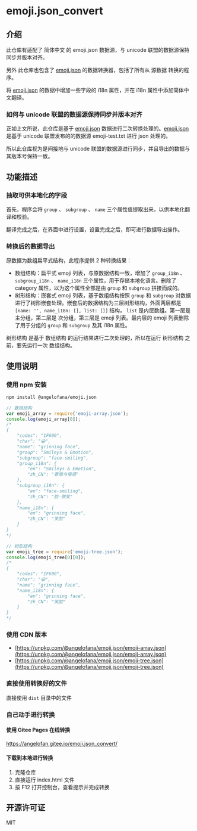 # emoji.json_convert

## 介绍

此仓库有适配了 简体中文 的 emoji.json 数据源，与 unicode 联盟的数据源保持同步并版本对齐。

另外 此仓库也包含了 [emoji.json](https://github.com/amio/emoji.json) 的数据转换器，包括了所有从 源数据 转换的程序。

将 [emoji.json](https://github.com/amio/emoji.json) 的数据中增加一些字段的 i18n 属性，并在 i18n 属性中添加简体中文翻译。

### 如何与 unicode 联盟的数据源保持同步并版本对齐

正如上文所说，此仓库是基于 [emoji.json](https://github.com/amio/emoji.json) 数据进行二次转换处理的。[emoji.json](https://github.com/amio/emoji.json) 是基于 unicode 联盟发布的的数据源 emoji-test.txt 进行 json 处理的。

所以此仓库视为是间接地与 unicode 联盟的数据源进行同步，并且导出的数据与其版本号保持一致。

## 功能描述

### 抽取可供本地化的字段

首先，程序会将 `group` 、 `subgroup` 、 `name` 三个属性值提取出来，以供本地化翻译和校验。

翻译完成之后，在界面中进行设置，设置完成之后，即可进行数据导出操作。

### 转换后的数据导出

原数据为数组扁平式结构，此程序提供 2 种转换结果：

- 数组结构：扁平式 emoji 列表，与原数据结构一致，增加了 `group_i18n` 、 `subgroup_i18n` 、 `name_i18n` 三个属性，用于存储本地化语言。删除了 category 属性，以为这个属性全部是由 `group` 和 `subgroup` 拼接而成的。
- 树形结构：嵌套式 emoji 列表，基于数组结构按照 `group` 和 `subgroup` 对数据进行了树形嵌套处理。嵌套后的数据结构为三层树形结构，外面两层都是 `[name: '', name_i18n: [], list: []]` 结构， `list` 是内层数组。第一层是 主分组，第二层是 次分组，第三层是 emoji 列表。最内层的 emoji 列表删除了用于分组的 `group` 和 `subgroup` 及其 i18n 属性。

树形结构 是基于 数组结构 的运行结果进行二次处理的，所以在运行 树形结构 之前，要先运行一次 数组结构。

## 使用说明

### 使用 npm 安装

```bash
npm install @angelofana/emoji.json
```

```javascript
// 数组结构
var emoji_array = require('emoji-array.json');
console.log(emoji_array[0]);
/*
{
	"codes": "1F600",
	"char": "😀",
	"name": "grinning face",
	"group": "Smileys & Emotion",
	"subgroup": "face-smiling",
	"group_i18n": {
		"en": "Smileys & Emotion",
		"zh_CN": "表情与情感"
	},
	"subgroup_i18n": {
		"en": "face-smiling",
		"zh_CN": "脸-微笑"
	},
	"name_i18n": {
		"en": "grinning face",
		"zh_CN": "笑脸"
	}
}
*/

// 树形结构
var emoji_tree = require('emoji-tree.json');
console.log(emoji_tree[0][0]);
/*
{
	"codes": "1F600",
	"char": "😀",
	"name": "grinning face",
	"name_i18n": {
		"en": "grinning face",
		"zh_CN": "笑脸"
	}
}
*/
```

### 使用 CDN 版本

- [https://unpkg.com/@angelofana/emoji.json/emoji-array.json](https://unpkg.com/@angelofana/emoji.json/emoji-array.json)
- [https://unpkg.com/@angelofana/emoji.json/emoji-tree.json](https://unpkg.com/@angelofana/emoji.json/emoji-tree.json)

### 直接使用转换好的文件

直接使用 `dist` 目录中的文件

### 自己动手进行转换

#### 使用 Gitee Pages 在线转换

https://angelofan.gitee.io/emoji.json_convert/

#### 下载到本地进行转换

1.  克隆仓库
2.  直接运行 index.html 文件
3.  按 F12 打开控制台，查看提示并完成转换

## 开源许可证

MIT